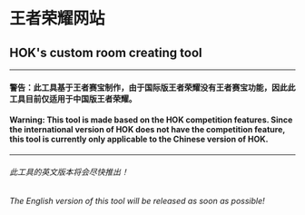 # 王者荣耀网站
## HOK's custom room creating tool
---
#### 警告：此工具基于王者赛宝制作，由于国际版王者荣耀没有王者赛宝功能，因此此工具目前仅适用于中国版王者荣耀。
#### Warning: This tool is made based on the HOK competition features. Since the international version of HOK does not have the competition feature, this tool is currently only applicable to the Chinese version of HOK.
---
###### 此工具的英文版本将会尽快推出！
###### The English version of this tool will be released as soon as possible!
